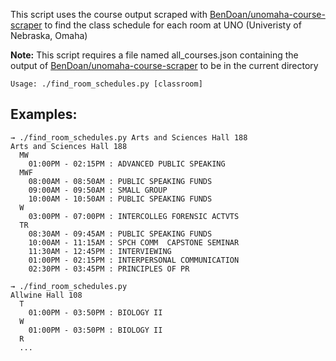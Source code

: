 This script uses the course output scraped with [BenDoan/unomaha-course-scraper](https://github.com/bendoan/unomaha-course-scraper) to
find the class schedule for each room at UNO (Univeristy of Nebraska, Omaha)

**Note:** This script requires a file named all_courses.json containing the output of [BenDoan/unomaha-course-scraper](https://github.com/bendoan/unomaha-course-scraper) to be in the current directory

```
Usage: ./find_room_schedules.py [classroom]
```


## Examples:
```
→ ./find_room_schedules.py Arts and Sciences Hall 188
Arts and Sciences Hall 188
  MW
    01:00PM - 02:15PM : ADVANCED PUBLIC SPEAKING
  MWF
    08:00AM - 08:50AM : PUBLIC SPEAKING FUNDS
    09:00AM - 09:50AM : SMALL GROUP
    10:00AM - 10:50AM : PUBLIC SPEAKING FUNDS
  W
    03:00PM - 07:00PM : INTERCOLLEG FORENSIC ACTVTS
  TR
    08:30AM - 09:45AM : PUBLIC SPEAKING FUNDS
    10:00AM - 11:15AM : SPCH COMM  CAPSTONE SEMINAR
    11:30AM - 12:45PM : INTERVIEWING
    01:00PM - 02:15PM : INTERPERSONAL COMMUNICATION
    02:30PM - 03:45PM : PRINCIPLES OF PR

→ ./find_room_schedules.py
Allwine Hall 108
  T
    01:00PM - 03:50PM : BIOLOGY II
  W
    01:00PM - 03:50PM : BIOLOGY II
  R
  ...
```
